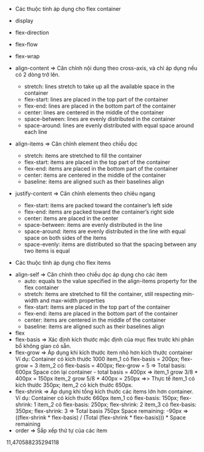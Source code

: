 + Các thuộc tính áp dụng cho flex container

- display
- flex-direction
- flex-flow
- flex-wrap

- align-content => Căn chỉnh nội dung theo cross-axis, và chỉ áp dụng nếu có 2 dòng trở lên.
    - stretch: lines stretch to take up all the available space in the container
    - flex-start: lines are placed in the top part of the container
    - flex-end: lines are placed in the bottom part of the container
    - center: lines are centered in the middle of the container
    - space-between: lines are evenly distributed in the container
    - space-around: lines are evenly distributed with equal space around each line

- align-items => Căn chỉnh element theo chiều dọc
    - stretch: items are stretched to fill the container
    - flex-start: items are placed in the top part of the container
    - flex-end: items are placed in the bottom part of the container
    - center: items are centered in the middle of the container
    - baseline: items are aligned such as their baselines align

- justify-content => Căn chỉnh elements theo chiêu ngang
    - flex-start: items are packed toward the container’s left side
    - flex-end: items are packed toward the container’s right side
    - center: items are placed in the center
    - space-between: items are evenly distributed in the line
    - space-around: items are evenly distributed in the line with equal space on both sides of the items
    - space-evenly: items are distributed so that the spacing between any two items is equal

+ Các thuộc tính áp dụng cho flex items

- align-self => Căn chỉnh theo chiều dọc áp dụng cho các item
    - auto: equals to the value specified in the align-items property for the flex container
    - stretch: items are stretched to fill the container, still respecting min-width and max-width properties
    - flex-start: items are placed in the top part of the container
    - flex-end: items are placed in the bottom part of the container
    - center: items are centered in the middle of the container
    - baseline: items are aligned such as their baselines align
- flex
- flex-basis => Xác định kích thước mặc định của mục flex trước khi phân bổ không gian có sẵn.
- flex-grow => Áp dụng khi kích thước item nhỏ hơn kích thước container
    Ví dụ: Container có kích thước 1000
            item_1 có flex-basis = 200px; flex-grow = 3
            item_2 có flex-basis = 400px; flex-grow = 5
            => Total basis: 600px
                Space còn lại container - total basis = 400px
            => item_1 grow 3/8 * 400px = 150px
                item_2 grow 5/8 * 400px = 250px
            =>> Thực tế item_1 có kích thước 350px; item_2 có kích thước 650px.
- flex-shrink => Áp dụng khi tổng kích thước các items lớn hơn container.
    Ví dụ: Container có kích thước 660px
            item_1 có flex-basis: 150px; flex-shrink: 1
            item_2 có flex-basis: 250px; flex-shrink: 2
            item_3 có flex-basis: 350px; flex-shrink: 3
            => Total basis 750px
                Space remaining: -90px
            => ((flex-shrink * flex-basis) / (Total (flex-shrink * flex-basis))) * Space remaining
- order => Sắp xếp thứ tự của các item

11,470588235294118
